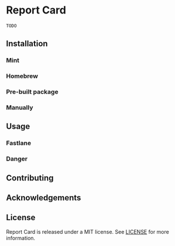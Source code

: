 # Report Card
`TODO`

## Installation

### Mint

### Homebrew

### Pre-built package

### Manually

## Usage

### Fastlane

### Danger

## Contributing

## Acknowledgements

## License
Report Card is released under a MIT license. See [LICENSE](LICENSE) for more information.
